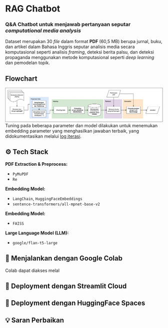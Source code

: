 
# RAG Chatbot

### Q&A Chatbot untuk menjawab pertanyaan seputar *computational media analysis*

Dataset merupakan 30 *file* dalam format **PDF** (60,5 MB) berupa jurnal, buku, dan artikel dalam Bahasa Inggris seputar analisis media secara komputasional seperti analisis *framing*, deteksi berita palsu, dan deteksi propaganda menggunakan metode komputasional seperti *deep learning* dan pemodelan topik.



## Flowchart
![RAG Chatbot Flowchart](flowchart.png)
Tuning pada beberapa parameter dan model dilakukan untuk menemukan embedding parameter yang menghasilkan jawaban terbaik, yang didokumentasikan melalui [log iterasi](https://docs.google.com/spreadsheets/d/1fvNhsdH15O83DG2wBWyW-Ziuv8HC-XclSvzU3IECP48/edit?usp=sharing).

## ⚙️ Tech Stack

**PDF Extraction & Preprocess:** 
- `PyMuPDF`
- `Re`

**Embedding Model:**
- `LangChain`, `HuggingFaceEmbeddings`
- `sentence-transformers/all-mpnet-base-v2`

**Embedding Model:**
- `FAISS`

**Large Language Model (LLM):**
- `google/flan-t5-large`




## 📙 Menjalankan dengan Google Colab
Colab dapat diakses melal
## 🔄 Deployment dengan Streamlit Cloud
## 🔄 Deployment dengan HuggingFace Spaces
## 💡 Saran Perbaikan
